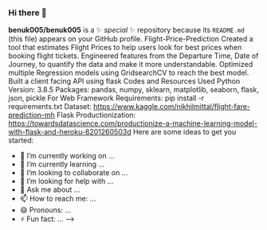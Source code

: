 ### Hi there 👋


**benuk005/benuk005** is a ✨ _special_ ✨ repository because its `README.md` (this file) appears on your GitHub profile.
Flight-Price-Prediction
Created a tool that estimates Flight Prices to help users look for best prices when booking flight tickets.
Engineered features from the Departure Time, Date of Journey, to quantify the data and make it more understandable.
Optimized multiple Regression models using GridsearchCV to reach the best model.
Built a client facing API using flask
Codes and Resources Used
Python Version: 3.8.5
Packages: pandas, numpy, sklearn, matplotlib, seaborn, flask, json, pickle
For Web Framework Requirements: pip install -r requirements.txt
Dataset: https://www.kaggle.com/nikhilmittal/flight-fare-prediction-mh
Flask Productionization: https://towardsdatascience.com/productionize-a-machine-learning-model-with-flask-and-heroku-8201260503d
Here are some ideas to get you started:

- 🔭 I’m currently working on ...
- 🌱 I’m currently learning ...
- 👯 I’m looking to collaborate on ...
- 🤔 I’m looking for help with ...
- 💬 Ask me about ...
- 📫 How to reach me: ...
- 😄 Pronouns: ...
- ⚡ Fun fact: ...
-->
